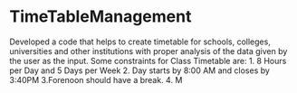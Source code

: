 # TimeTableManagement
Developed a code that helps to create timetable for schools, colleges, universities and other institutions with proper analysis of the data given by the user as the input. Some constraints for Class Timetable are: 1. 8 Hours per Day and 5 Days per Week 2. Day starts by 8:00 AM and closes by 3:40PM 3.Forenoon should have a break. 4. M
